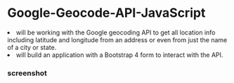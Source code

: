 # Google-Geocode-API-JavaScript

<li>will be working with the Google geocoding API to get all location info including latitude and longitude from an address or even from just the name of a city or state. </li>

<li>will build an application with a Bootstrap 4 form to interact with the API.</li>


### screenshot

